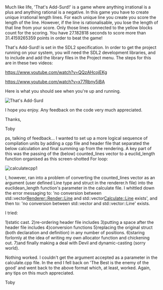 

Much like life, 'That's Add-Surd!' is a game where anything irrational is a plus and anything rational is a negative. In this game you have to create unique irrational length lines. For each unique line you create you score the length of the line. However, if the line is rationalisable, you lose the length of that line from your score. Only those lines connected to the yellow blocks count for the scoring. You have 27.182818 seconds to score more than 31.4159265359 points in order to beat the game!

That's Add-Surd! is set in the SDL2 specification. In order to get the project running on your system, you will need the SDL2 development libraries, and to include and add the library files in the Project menu. The steps for this are in these two videos:

https://www.youtube.com/watch?v=QQzAHcojEKg

https://www.youtube.com/watch?v=x77Rbny5iBA

Here is what you should see when you're up and running.

![That's Add-Surd](https://user-images.githubusercontent.com/40922682/114428960-ba7b6680-9bb4-11eb-91f3-eed0a35d884a.JPG)


I hope you enjoy. Any feedback on the code very much appreciated.

Thanks,

Toby

ps, talking of feedback... I wanted to set up a more logical sequence of compilation units by adding a cpp file and header file that separated the below calculation and final summing up from the rendering. A key part of this was the passing of the (below) counted_lines vector to a euclid_length function organised as this screen-shotted For loop: 

![calculatecpp1](https://user-images.githubusercontent.com/40922682/114449789-18b44380-9bcd-11eb-8cb9-fda588d49695.JPG)

I, however, ran into a problem of converting the counted_lines vector as an argument (user defined Line type and struct in the renderer.h file) into the euclidean_length function's parameter in the calculate file. I whittled down the error messaging to:
'no conversion between std::vector<Renderer::Render::Line> and std::vector<Calculate::Line> exists', and then to: 'no conversion between std::vector<Line> and std::vector::Line' exists.
  
I tried:

1)static cast.
2)re-ordering header file includes
3)putting a space after the header file includes
4)conversion functions 
5)replacing the original struct (both declaration and definition) in any number of positions.
6)staring forlornly at the idea of writing my own allocator function and chickening out.
7)and finally making a deal with Devil and dynamic-casting (sorry world).

Nothing worked. I couldn't get the argument accepted as a parameter in the calculate.cpp file. In the end I fell back on 'The Best is the enemy of the good' and went back to the above format which, at least, worked.
Again, any tips on this much appreciated.

Toby
